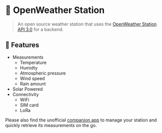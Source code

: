 # 📡 OpenWeather Station

> An open source weather station that uses the [OpenWeather Station API 3.0](https://openweathermap.org/stations) for a backend.

## 🔬 Features

- Measurements
  - Temperature
  - Humidty
  - Atmospheric pressure
  - Wind speed
  - Rain amount
- Solar Powered
- Connectivity
  - WiFi
  - SIM card
  - LoRa

Please also find the unofficial [companion app](https://github.com/hendrikmaus/openweather-station-companion-app) to manage your station and quickly retrieve its measurements on the go.
